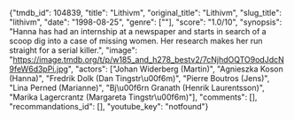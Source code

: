 {"tmdb_id": 104839, "title": "Lithivm", "original_title": "Lithivm", "slug_title": "lithivm", "date": "1998-08-25", "genre": [""], "score": "1.0/10", "synopsis": "Hanna has had an internship at a newspaper and starts in search of a scoop dig into a case of missing women. Her research makes her run straight for a serial killer.", "image": "https://image.tmdb.org/t/p/w185_and_h278_bestv2/7cNjhdOQTO9odJdcN9feW6d3pPi.jpg", "actors": ["Johan Widerberg (Martin)", "Agnieszka Koson (Hanna)", "Fredrik Dolk (Dan Tingstr\u00f6m)", "Pierre Boutros (Jens)", "Lina Perned (Marianne)", "Bj\u00f6rn Granath (Henrik Laurentsson)", "Marika Lagercrantz (Margareta Tingstr\u00f6m)"], "comments": [], "recommandations_id": [], "youtube_key": "notfound"}